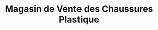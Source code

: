 ---
title: "Magasin de Vente des Chaussures Plastique"
url: /macenta/magasin-de-vente-des-chaussures-plastique/
shop: Schuhe
---